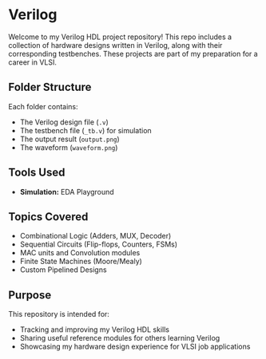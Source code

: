 # Verilog

Welcome to my Verilog HDL project repository! This repo includes a collection of hardware designs written in Verilog, along with their corresponding testbenches. These projects are part of my preparation for a career in VLSI.

## Folder Structure
Each folder contains:
- The Verilog design file (`.v`)
- The testbench file (`_tb.v`) for simulation
- The output result (`output.png`)
- The waveform (`waveform.png`)

## Tools Used
- **Simulation:** EDA Playground

## Topics Covered
- Combinational Logic (Adders, MUX, Decoder)
- Sequential Circuits (Flip-flops, Counters, FSMs)
- MAC units and Convolution modules
- Finite State Machines (Moore/Mealy)
- Custom Pipelined Designs

## Purpose
This repository is intended for:
- Tracking and improving my Verilog HDL skills
- Sharing useful reference modules for others learning Verilog
- Showcasing my hardware design experience for VLSI job applications

